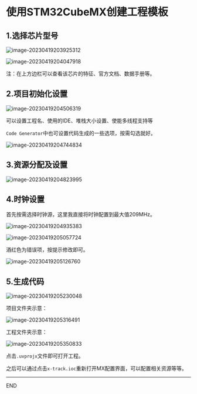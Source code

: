 # 使用STM32CubeMX创建工程模板

## 1.选择芯片型号

![image-20230419203925312](https://xiexun.oss-cn-hangzhou.aliyuncs.com/img2023/202304192041214.png)

![image-20230419204047918](https://xiexun.oss-cn-hangzhou.aliyuncs.com/img2023/202304192041195.png)

注：在上方边栏可以查看该芯片的特征、官方文档、数据手册等。





## 2.项目初始化设置

![image-20230419204506319](https://xiexun.oss-cn-hangzhou.aliyuncs.com/img2023/202304192045454.png)

可以设置工程名、使用的IDE、堆栈大小设置、使能多线程支持等

`Code Generator`中也可设置代码生成的一些选项，按需勾选就好。

![image-20230419204744834](https://xiexun.oss-cn-hangzhou.aliyuncs.com/img2023/202304192047950.png)





## 3.资源分配及设置

![image-20230419204823995](https://xiexun.oss-cn-hangzhou.aliyuncs.com/img2023/202304192048124.png)



## 4.时钟设置

首先按需选择时钟源，这里我直接将时钟配置到最大值209MHz。

![image-20230419204935383](https://xiexun.oss-cn-hangzhou.aliyuncs.com/img2023/202304192049525.png)

![image-20230419205057724](https://xiexun.oss-cn-hangzhou.aliyuncs.com/img2023/202304192050806.png)

酒红色为错误项，按提示修改即可。

![image-20230419205126760](https://xiexun.oss-cn-hangzhou.aliyuncs.com/img2023/202304192051850.png)



## 5.生成代码

![image-20230419205230048](https://xiexun.oss-cn-hangzhou.aliyuncs.com/img2023/202304192052182.png)





项目文件夹示意：

![image-20230419205316491](https://xiexun.oss-cn-hangzhou.aliyuncs.com/img2023/202304192053544.png)

工程文件夹示意：

![image-20230419205350833](https://xiexun.oss-cn-hangzhou.aliyuncs.com/img2023/202304192053885.png)

点击`.uvprojx`文件即可打开工程。

之后可以通过点击`x-track.ioc`重新打开MX配置界面，可以配置相关资源等等。



------

END